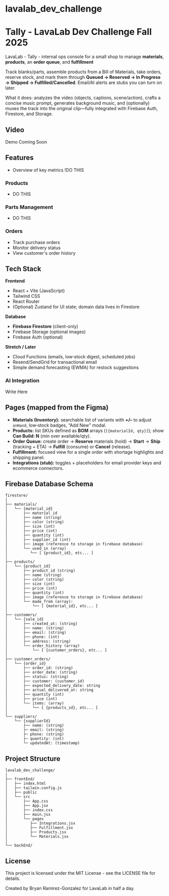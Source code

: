 # lavalab_dev_challenge

# Tally - LavaLab Dev Challenge Fall 2025

LavaLab - Tally - internal ops console for a small shop to manage **materials**, **products**, an **order queue**, and **fulfillment**

Track blanks/parts, assemble products from a Bill of Materials, take orders, reserve stock, and mark them through **Queued → Reserved → In Progress → Shipped → Fulfilled/Cancelled**. Email/AI alerts are stubs you can turn on later.

What it does: analyzes the video (objects, captions, scene/action), crafts a concise music prompt, generates background music, and (optionally) muxes the track into the original clip—fully integrated with Firebase Auth, Firestore, and Storage.

## Video
Demo Coming Soon

## Features
- Overview of key metrics
!DO THIS

### Products
- DO THIS

### Parts Management
- DO THIS

### Orders

- Track purchase orders
- Monitor delivery status
- View customer's order history


## Tech Stack

**Frontend**
- React + Vite (JavaScript)
- Tailwind CSS
- React Router
- (Optional) Zustand for UI state; domain data lives in Firestore

**Database**
- **Firebase Firestore** (client-only)
- Firebase Storage (optional images)
- Firebase Auth (optional)

**Stretch / Later**
- Cloud Functions (emails, low‑stock digest, scheduled jobs)
- Resend/SendGrid for transactional email
- Simple demand forecasting (EWMA) for restock suggestions

### AI Integration
Write Here

## Pages (mapped from the Figma)

- **Materials (Inventory):** searchable list of variants with **+/–** to adjust `onHand`, low‑stock badges, “Add New” modal.
- **Products:** list SKUs defined as **BOM** arrays (`[{materialId, qty}]`); show **Can Build: N** (min over available/qty).
- **Order Queue:** create order → **Reserve** materials (hold) → **Start** → **Ship** (tracking + ETA) → **Fulfill** (consume) or **Cancel** (release).
- **Fulfillment:** focused view for a single order with shortage highlights and shipping panel.
- **Integrations (stub):** toggles + placeholders for email provider keys and ecommerce connectors.


## Firebase Database Schema

```plaintext
firestore/
│
├── materials/       
│   └── {material_id}
│       ├── material_id 
│       ├── name (string)
│       ├── color (string)
│       ├── size (int) 
│       ├── price (int)
│       ├── quantity (int)  
│       ├── supplier_id (int) 
│       ├── image (reference to storage in firebase database)  
│       └── used_in (array)
│          └── [ {product_id}, etc... ]
│
├── products/                 
│   └── {product_id}
│       ├── product_id (string)
│       ├── name (string)
│       ├── color (string)
│       ├── size (int)
│       ├── price (int)
│       ├── quantity (int)
│       ├── image (reference to storage in firebase database)     
│       └── made_from (array):
│           └── [ {material_id}, etc... ]
│
├── customers/
│   └── {sale_id}
│       ├── created_at: (string)
│       ├── name: (string)
│       ├── email: (string)
│       ├── phone: (int)
│       ├── address: (string)
│       └── order_history (array)
│           └── [ {customer_orders}, etc... ]
│
├── customer_orders/             
│   └── {order_id}
│       ├── order_id: (string)
│       ├── order_date: (string)
│       ├── status: (string)
│       ├── customer: (customer_id)
│       ├── expected_delivery_date: string
│       ├── actual_delivered_at: string
│       ├── quantity (int)
│       ├── price (int)
│       └── items: (array)
│           └── [ {products_id}, etc... ]
│
└── suppliers/
    └── {supplierId}
        ├── name: (string)
        ├─ email: (string)
        ├─ phone: (string)
        ├─ quantity: (int)
        └─ updatedAt: (timestamp)
```

## Project Structure

```plaintext
lavalab_dev_challenge/
│
├── frontEnd/       
│   ├── index.html
│   ├── tailwin.config.js
│   ├── public
│   └── src
│       ├── App.css
│       ├── App.jsx
│       ├── index.css
│       ├── main.jsx 
│       └── pages
│          ├── Integrations.jsx
│          ├── Fulfillment.jsx
│          ├── Products.jsx
│          └── Materials.jsx
│
└── backEnd/                 
```

## License

This project is licensed under the MIT License - see the LICENSE file for details.

Created by Bryan Ramirez-Gonzalez for LavaLab in half a day.